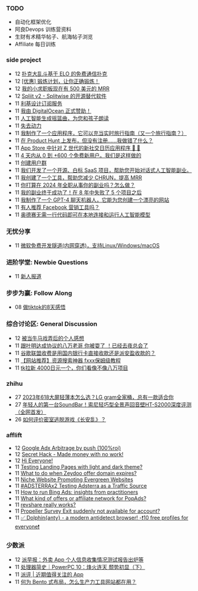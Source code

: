 ### TODO
-  自动化框架优化
-  阿良Devops 训练营资料
-  生财有术精华帖子、航海帖子浏览
-  Affiliate 每日训练

### side project
<!-- sideproject:START -->
-  12 [扑克大乱斗基于 ELO 的免费通信扑克](https://www.reddit.com/r/SideProject/comments/18g8g38/poker_brawl_free_elobased_correspondence_poker/)
-  12 [[优惠] 锻炼计划，让你正确锻炼！](https://www.reddit.com/r/SideProject/comments/18g7l0x/offer_workout_plan_to_get_you_right/)
-  12 [我的小求职板现在有 500 美元的 MRR](https://www.reddit.com/r/SideProject/comments/18g7d9a/my_little_job_board_now_has_500_mrr/)
-  12 [Spliit v2 - Splitwise 的开源替代软件](https://www.reddit.com/r/SideProject/comments/18g1yoa/spliit_v2_open_source_alternative_to_splitwise/)
-  11 [利基设计订阅服务](https://www.reddit.com/r/SideProject/comments/18g4yuu/niche_design_subscription_services/)
-  11 [我由 DigitalOcean 正式赞助！](https://old.reddit.com/r/SideProject/comments/18g6vcx/i_am_officially_sponsored_by_digitalocean/)
-  11 [人工智能生成摇篮曲，为您和孩子朗读](https://www.reddit.com/r/SideProject/comments/18g5lds/ai_generated_lullabies_that_are_read_aloud_to_you/)
-  11 [失去动力](https://www.reddit.com/r/SideProject/comments/18g3gxz/lost_motivation/)
-  11 [我制作了一个应用程序，它可以充当实时旅行指南（又一个旅行指南？）](https://www.reddit.com/r/SideProject/comments/18ftaj6/i_made_an_app_that_acts_as_a_travel_guide_in_real/)
-  11 [在 Product Hunt 上发布，但没有注册......我做错了什么？](https://www.reddit.com/r/SideProject/comments/18g2dbs/launching_on_product_hunt_but_no_sign_ups_what_am/)
-  11 [App Store 中针对 Z 世代的新社交日历应用程序 🚀 🚀](https://www.reddit.com/r/SideProject/comments/18g1o4g/new_social_calendar_app_targeting_gen_z_in_the/)
-  11 [4 天内从 0 到 +600 个免费新用户。我们是这样做的](https://old.reddit.com/r/SideProject/comments/18g0aqx/from_0_to_600_free_new_users_in_4_days_heres_how/)
-  11 [创建用户群](https://www.reddit.com/r/SideProject/comments/18fy7yv/creating_a_userbase/)
-  11 [我们开发了一个开源、白标 SaaS 项目，帮助您开始对话式人工智能副业。](https://www.reddit.com/r/SideProject/comments/18g01qf/we_made_an_opensource_whitelabel_saas_project_to/)
-  11 [我创建了一个工具，帮助您减少 CHRUN，提高 MRR](https://www.reddit.com/r/SideProject/comments/18fzt1s/i_built_a_tool_to_help_you_to_reduce_your_chrun/)
-  11 [你打算在 2024 年全职从事你的副业吗？怎么做？](https://www.reddit.com/r/SideProject/comments/18fwdo0/do_you_plan_on_taking_your_side_project_full_time/)
-  11 [我的副业终于成功了！在 8 年中失败了 5 个项目之后](https://www.reddit.com/r/SideProject/comments/18fw8i4/finally_having_success_with_my_side_project_after/)
-  11 [我制作了一个 GPT-4 聊天机器人，它能为您创建一个漂亮的网站](https://www.reddit.com/r/SideProject/comments/18fw3a0/i_made_a_gpt4_chatbot_that_creates_a_beautiful/)
-  11 [有人推荐 Facebook 营销工具吗？](https://www.reddit.com/r/SideProject/comments/18fuqkr/tool_recommendation_for_facebook_marketing_anyone/)
-  11 [奥德赛无需一行代码即可在本地连接和运行人工智能模型](https://www.reddit.com/r/SideProject/comments/18ftjiv/odyssey_connect_and_run_ai_models_locally_without/)<!-- sideproject:END -->


### 无忧分享
<!-- ruyo:START -->
-  11 [微软免费开发隧道&lpar;内网穿透&rpar;，支持Linux/Windows/macOS](https://51.ruyo.net/18563.html)<!-- ruyo:END -->

### 进阶学堂: Newbie Questions
<!-- advertcn1:START -->
-  11 [新人报道](https://www.advertcn.com/thread-113273-1-1.html)<!-- advertcn1:END -->

### 步步为赢: Follow Along
<!-- advertcn2:START -->
-  08 [做tiktok的8天感悟](https://www.advertcn.com/thread-113232-1-1.html)<!-- advertcn2:END -->

### 综合讨论区: General Discussion
<!-- advertcn3:START -->
-  12 [被当牛马戏弄后的个人感想](https://www.advertcn.com/thread-113278-1-1.html)
-  11 [跟叶明达成协议的八万老哥 你被耍了  ！已经去夜总会了](https://www.advertcn.com/thread-113272-1-1.html)
-  11 [谷歌联盟收费是用国内银行卡直接收款还是派安盈收款的？](https://www.advertcn.com/thread-113268-1-1.html)
-  11 [【网站推荐】资源搜索神器 fxxx保姆级教程](https://www.advertcn.com/thread-113265-1-1.html)
-  11 [tk拉新 4000日元一个，你们看像不像八万项目](https://www.advertcn.com/thread-113264-1-1.html)<!-- advertcn3:END -->


### zhihu
<!-- zhihu:START -->
-  27 [2023年618大屏轻薄本怎么选？LG gram全家桶，总有一款适合你](http://zhuanlan.zhihu.com/p/632641888?utm_campaign=rss&utm_medium=rss&utm_source=rss&utm_content=title)
-  27 [年轻人的第一台SoundBar！索尼轻巧型全景声回音壁HT-S2000深度评测（全网首发）](http://zhuanlan.zhihu.com/p/630990296?utm_campaign=rss&utm_medium=rss&utm_source=rss&utm_content=title)
-  26 [如何评价密室逃脱游戏《长安乱》？](http://www.zhihu.com/question/563950552/answer/3045961312?utm_campaign=rss&utm_medium=rss&utm_source=rss&utm_content=title)<!-- zhihu:END -->

### afflift
<!-- afflift:START -->
-  12 [Google Adx Arbitrage by push &lpar;100%roi&rpar;](https://afflift.com/f/threads/google-adx-arbitrage-by-push-100-roi.12165/)
-  12 [Secret Hack - Made money with no work!](https://afflift.com/f/threads/secret-hack-made-money-with-no-work.11926/)
-  12 [Hi Everyone!](https://afflift.com/f/threads/hi-everyone.12246/)
-  11 [Testing Landing Pages with light and dark theme?](https://afflift.com/f/threads/testing-landing-pages-with-light-and-dark-theme.12243/)
-  11 [What to do when Zeydoo offer domain expires?](https://afflift.com/f/threads/what-to-do-when-zeydoo-offer-domain-expires.12241/)
-  11 [Niche Website Promoting Evergreen Websites](https://afflift.com/f/threads/niche-website-promoting-evergreen-websites.11872/)
-  11 [#ADSTERRAx2 Testing Adsterra as a Traffic Source](https://afflift.com/f/threads/adsterrax2-testing-adsterra-as-a-traffic-source.11955/)
-  11 [How to run Bing Ads: insights from practitioners](https://afflift.com/f/threads/how-to-run-bing-ads-insights-from-practitioners.12242/)
-  11 [What kind of offers or affiliate network for PopAds?](https://afflift.com/f/threads/what-kind-of-offers-or-affiliate-network-for-popads.12239/)
-  11 [revshare really works?](https://afflift.com/f/threads/revshare-really-works.12245/)
-  11 [Propeller Survey Exit suddenly not available for account?](https://afflift.com/f/threads/propeller-survey-exit-suddenly-not-available-for-account.12236/)
-  11 [✅ Dolphin{anty} - a modern antidetect browser! -❗️10 free profiles for everyone❗️](https://afflift.com/f/threads/%E2%9C%85-dolphin-anty-a-modern-antidetect-browser-%E2%9D%97%EF%B8%8F10-free-profiles-for-everyone%E2%9D%97%EF%B8%8F.7310/)<!-- afflift:END -->

### 少数派
<!-- sspai:START -->
-  12 [派早报：外卖 App 个人信息收集情况测试报告出炉等](https://sspai.com/post/84995)
-  11 [处理器简史｜PowerPC 10：烽火连天 颓势初显（下）](https://sspai.com/prime/story/ppc-history-10)
-  11 [派评 | 近期值得关注的 App](https://sspai.com/post/84981)
-  11 [何为 Bento 式布局，怎么生产力工具网站都在用？](https://sspai.com/post/84628)<!-- sspai:END -->
